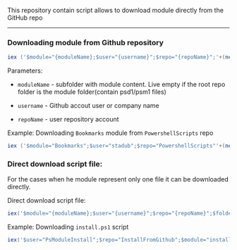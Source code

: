 
This repository contain script allows to download module directly from the GitHub repo

---------------------


### Downloading module from Github repository

```powershell
iex ('$module="{moduleName};$user="{username}";$repo="{repoName}";'+(new-object net.webclient).DownloadString('https://raw.githubusercontent.com/PsModuleInstall/InstallFromGithub/master/install.ps1'))
```

Parameters:
* `moduleName` - subfolder with module content. Live empty if the root repo folder is the module folder(contain psd1/psm1 files)

* `username` - Github accout user or company name

* `repoName` - user repository account


Example: Downloading `Bookmarks` module from `PowershellScripts` repo
```powershell
iex ('$module="Bookmarks";$user="stadub";$repo="PowershellScripts"'+(new-object net.webclient).DownloadString('https://raw.githubusercontent.com/PsModuleInstall/InstallFromGithub/master/install.ps1'))
```


### Direct download script file: 

For the cases when he module represent only one file it can be downloaded directly.

Direct download script file: 

```powershell
iex('$module="{moduleName};$user="{username}";$repo="{repoName}";$folder="$pwd";(new-object net.webclient).DownloadFile("https://raw.githubusercontent.com/$user/$repo/master/$module","$folder\$module")')
```

Example: Downloading `install.ps1` script 
```powershell
iex('$user="PsModuleInstall";$repo="InstallFromGithub";$module="install.ps1";$folder="$pwd";(new-object net.webclient).DownloadFile("https://raw.githubusercontent.com/$user/$repo/master/$module","$folder\$module")')
```
